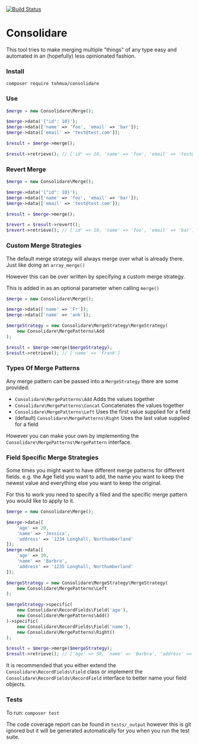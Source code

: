 [![Build Status](https://travis-ci.org/Tohmua/Consolidare.svg?branch=master)](https://travis-ci.org/Tohmua/Consolidare)

# Consolidare
This tool tries to make merging multiple "things" of any type easy and automated in an (hopefully) less opinionated fashion.

### Install
`composer require tohmua/consolidare`

### Use
```PHP
$merge = new Consolidare\Merge();

$merge->data('{"id": 10}');
$merge->data(['name' => 'foo', 'email' => 'bar']);
$merge->data(['email' => 'test@test.com']);

$result = $merge->merge();

$result->retrieve(); // ['id' => 10, 'name' => 'foo', 'email' => 'test@test.com']
```

### Revert Merge
```PHP
$merge = new Consolidare\Merge();

$merge->data('{"id": 10}');
$merge->data(['name' => 'foo', 'email' => 'bar']);
$merge->data(['email' => 'test@test.com']);

$result = $merge->merge();

$revert = $result->revert();
$revert->retrieve(); // ['id' => 10, 'name' => 'foo', 'email' => 'bar']
```

### Custom Merge Strategies
The default merge strategy will always merge over what is already there. Just like doing an `array_merge()`

However this can be over written by specifying a custom merge strategy.

This is added in as an optional parameter when calling `merge()`

```PHP
$merge = new Consolidare\Merge();

$merge->data(['name' => 'Fr']);
$merge->data(['name' => 'ank']);

$mergeStrategy = new Consolidare\MergeStrategy\MergeStrategy(
    new Consolidare\MergePatterns\Add
);

$result = $merge->merge($mergeStrategy);
$result->retrieve(); // ['name' => 'Frank']
```

### Types Of Merge Patterns
Any merge pattern can be passed into a `MergeStrategy` there are some provided:

- `Consolidare\MergePatterns\Add` Adds the values together
- `Consolidare\MergePatterns\Concat` Concatenates the values together
- `Consolidare\MergePatterns\Left` Uses the first value supplied for a field
- (default) `Consolidare\MergePatterns\Right` Uses the last value supplied for a field

However you can make your own by implementing the `Consolidare\MergePatterns\MergePattern` interface.

### Field Specific Merge Strategies
Some times you might want to have different merge patterns for different fields. e.g. the Age field you want to add, the name you want to keep the newest value and everything else you want to keep the original.

For this to work you need to specify a filed and the specific merge pattern you would like to apply to it.

```PHP
$merge = new Consolidare\Merge();

$merge->data([
    'age' => 20,
    'name' => 'Jessica',
    'address' => '1234 Longhall, Northumberland'
]);
$merge->data([
    'age' => 30,
    'name' => 'Barbra',
    'address' => '1235 Longhall, Northumberland'
]);

$mergeStrategy = new Consolidare\MergeStrategy\MergeStrategy(
    new Consolidare\MergePatterns\Left
);

$mergeStrategy->specific(
    new Consolidare\RecordFields\Field('age'),
    new Consolidare\MergePatterns\Add()
)->specific(
    new Consolidare\RecordFields\Field('name'),
    new Consolidare\MergePatterns\Right()
);

$result = $merge->merge($mergeStrategy);
$result->retrieve(); // ['age' => 50, 'name' => 'Barbra', 'address' => '1234 Longhall, Northumberland']
```

It is recommended that you either extend the `Consolidare\RecordFields\Field` class or implement the `Consolidare\RecordFields\RecordField` interface to better name your field objects.

### Tests
To run: `composer test`

The code coverage report can be found in `tests/_output` however this is git ignored but it will be generated automatically for you when you run the test suite.
